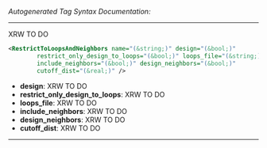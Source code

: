 <!-- THIS IS AN AUTOGENERATED FILE: Don't edit it directly, instead change the schema definition in the code itself. -->

_Autogenerated Tag Syntax Documentation:_

---
XRW TO DO

```xml
<RestrictToLoopsAndNeighbors name="(&string;)" design="(&bool;)"
        restrict_only_design_to_loops="(&bool;)" loops_file="(&string;)"
        include_neighbors="(&bool;)" design_neighbors="(&bool;)"
        cutoff_dist="(&real;)" />
```

-   **design**: XRW TO DO
-   **restrict_only_design_to_loops**: XRW TO DO
-   **loops_file**: XRW TO DO
-   **include_neighbors**: XRW TO DO
-   **design_neighbors**: XRW TO DO
-   **cutoff_dist**: XRW TO DO

---
